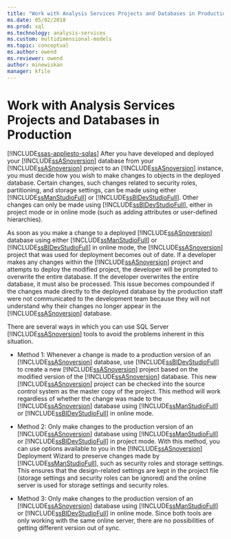 ```yaml
---
title: "Work with Analysis Services Projects and Databases in Production | Microsoft Docs"
ms.date: 05/02/2018
ms.prod: sql
ms.technology: analysis-services
ms.custom: multidimensional-models
ms.topic: conceptual
ms.author: owend
ms.reviewer: owend
author: minewiskan
manager: kfile
---
```

# Work with Analysis Services Projects and Databases in Production
[!INCLUDE[ssas-appliesto-sqlas](../../includes/ssas-appliesto-sqlas.md)]
  After you have developed and deployed your [!INCLUDE[ssASnoversion](../../includes/ssasnoversion-md.md)] database from your [!INCLUDE[ssASnoversion](../../includes/ssasnoversion-md.md)] project to an [!INCLUDE[ssASnoversion](../../includes/ssasnoversion-md.md)] instance, you must decide how you wish to make changes to objects in the deployed database. Certain changes, such changes related to security roles, partitioning, and storage settings, can be made using either [!INCLUDE[ssManStudioFull](../../includes/ssmanstudiofull-md.md)] or [!INCLUDE[ssBIDevStudioFull](../../includes/ssbidevstudiofull-md.md)]. Other changes can only be made using [!INCLUDE[ssBIDevStudioFull](../../includes/ssbidevstudiofull-md.md)], either in project mode or in online mode (such as adding attributes or user-defined hierarchies).  
  
 As soon as you make a change to a deployed [!INCLUDE[ssASnoversion](../../includes/ssasnoversion-md.md)] database using either [!INCLUDE[ssManStudioFull](../../includes/ssmanstudiofull-md.md)] or [!INCLUDE[ssBIDevStudioFull](../../includes/ssbidevstudiofull-md.md)] in online mode, the [!INCLUDE[ssASnoversion](../../includes/ssasnoversion-md.md)] project that was used for deployment becomes out of date. If a developer makes any changes within the [!INCLUDE[ssASnoversion](../../includes/ssasnoversion-md.md)] project and attempts to deploy the modified project, the developer will be prompted to overwrite the entire database. If the developer overwrites the entire database, it must also be processed. This issue becomes compounded if the changes made directly to the deployed database by the production staff were not communicated to the development team because they will not understand why their changes no longer appear in the [!INCLUDE[ssASnoversion](../../includes/ssasnoversion-md.md)] database.  
  
 There are several ways in which you can use SQL Server [!INCLUDE[ssASnoversion](../../includes/ssasnoversion-md.md)] tools to avoid the problems inherent in this situation.  
  
-   Method 1: Whenever a change is made to a production version of an [!INCLUDE[ssASnoversion](../../includes/ssasnoversion-md.md)] database, use [!INCLUDE[ssBIDevStudioFull](../../includes/ssbidevstudiofull-md.md)] to create a new [!INCLUDE[ssASnoversion](../../includes/ssasnoversion-md.md)] project based on the modified version of the [!INCLUDE[ssASnoversion](../../includes/ssasnoversion-md.md)] database. This new [!INCLUDE[ssASnoversion](../../includes/ssasnoversion-md.md)] project can be checked into the source control system as the master copy of the project. This method will work regardless of whether the change was made to the [!INCLUDE[ssASnoversion](../../includes/ssasnoversion-md.md)] database using [!INCLUDE[ssManStudioFull](../../includes/ssmanstudiofull-md.md)] or [!INCLUDE[ssBIDevStudioFull](../../includes/ssbidevstudiofull-md.md)] in online mode.  
  
-   Method 2: Only make changes to the production version of an [!INCLUDE[ssASnoversion](../../includes/ssasnoversion-md.md)] database using [!INCLUDE[ssManStudioFull](../../includes/ssmanstudiofull-md.md)] or [!INCLUDE[ssBIDevStudioFull](../../includes/ssbidevstudiofull-md.md)] in project mode. With this method, you can use options available to you in the [!INCLUDE[ssASnoversion](../../includes/ssasnoversion-md.md)] Deployment Wizard to preserve changes made by [!INCLUDE[ssManStudioFull](../../includes/ssmanstudiofull-md.md)], such as security roles and storage settings. This ensures that the design-related settings are kept in the project file (storage settings and security roles can be ignored) and the online server is used for storage settings and security roles.  
  
-   Method 3: Only make changes to the production version of an [!INCLUDE[ssASnoversion](../../includes/ssasnoversion-md.md)] database using [!INCLUDE[ssManStudioFull](../../includes/ssmanstudiofull-md.md)] or [!INCLUDE[ssBIDevStudioFull](../../includes/ssbidevstudiofull-md.md)] in online mode. Since both tools are only working with the same online server, there are no possibilities of getting different version out of sync.  
  
  
